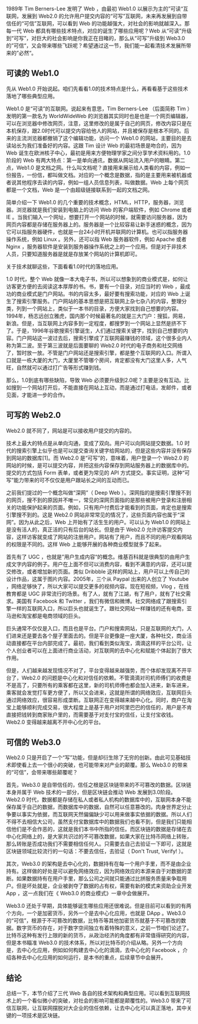 1989年 Tim Berners-Lee 发明了 Web ，由最初 Web1.0 以展示为主的”可读“互联网，发展到 Web2.0 的允许用户提交内容的“可写”互联网，未来再发展到自带信任的“可信”互联网，可以看到 Web 的功能越强大，对社会的影响就越深入。那每一代 Web 都具有哪些技术特点，对应的诞生了哪些应用呢？Web 从“可读”升级到“可写”，对巨大的社会影响是你我正在目睹的，那么从“可写”升级到 Web3.0 的”可信“，又会带来哪些飞跃呢？希望通过这一节，我们能一起看清技术发展所带来的”必然“。

## 可读的 Web1.0

先从 Web1.0 开始说起。咱们先看看1.0的技术特点是什么，再看看基于这些技术落地了哪些典型应用。

Web1.0 是“可读”的互联网。说起来有意思，Tim Berners-Lee （后面简称 Tim ）发明的第一款名为 WorldWideWeb 的浏览器其实同时也是也是一个网页编辑器，可以在浏览器中修改网页，注意，这里修改的是属于自己的网页，修改内容只是在本机保存，跟2.0时代可以提交内容给他人的网站，并且被保存是根本不同的。后来的主流浏览器都撤销了这个编辑功能，访问一个 Web1.0 的网站，主要目的是去读站长为我们准备好的内容。这跟 Tim 设计 Web 的最初场景是吻合的，因为 Web 诞生在欧洲核子中心，最初是用来方便物理学家之间分享学术资料用的。1.0 阶段的 Web 有两大特点：第一是单向通讯，数据从网站流入用户的眼睛。第二点，Web1.0 是文档之网。什么叫文档呢？直接用来展示给人类看的内容，例如一份报告，一份信，都叫做文档。对应的一个概念是数据，指的是主要用来被机器或者说其他程序去读的内容，例如一组人员信息列表，叫做数据。Web 上每个网页都是一个文档，Web 是一个由超级链接联系到一起的文档之网。

简单介绍一下 Web1.0 的几个重要的技术概念，HTML，HTTP，服务器，浏览器。浏览器就是我们安装到电脑上的访问 Web 的客户端软件，例如 Chrome 或者 IE 。当我们输入一个网址，想要打开一个网站的时候，就需要访问服务器，因为网页内容都是存储在服务器上的。服务器是一个比较容易让新手迷惑的概念，因为它可以指服务器硬件，也就是一台24小时开机并联网的计算机。也可以指服务器操作系统，例如 Linux 。另外，还可以指 Web 服务器软件，例如 Apache 或者 Nginx ，服务器软件是安装到服务器操作系统之上的一个应用。但是对于非技术人员，只要知道服务器是就是存放某个网站的计算机即可。

关于技术就聊这些，下面看看1.0时代的落地应用。

1.0 时代，整个 Web 就像一本大电子书，所以可以想象到的商业模式是，如何让访客更方便的去阅读这本厚厚的书。书，要有一个目录，对应当时的 Web ，最成功的商业模式是门户网站。书的内容太多，最好要有搜索功能，对应的 Web 上诞生了搜索引擎服务。门户网站的基本思想是把互联网上杂七杂八的内容，整理分类，列到一个网站上，类似于一本书的目录，方便大家找到自己想要的内容。1994年，杨志远创立雅虎，国内那个时候最著名的就是三大门户：搜狐，网易，新浪。但是，当互联网上内容多到一定程度，都搜罗到一个网站上显然是挤不下了。于是，1996年谷歌搜索引擎诞生，人们通过搜索关键字，找到自己想要的内容。门户网站这一波过去后，搜索引擎成了互联网最赚钱的领域，这个很多业内人称为第二波。至于第三波就是后面要聊的 Web2.0 时代的电子商务和社交网络了，暂时放一放。不管是门户网站还是搜索引擎，都是整个互联网的入口。所谓入口就是一栋大厦的大门，大厦里不管哪个房间，肯定都没有大门这里人多，人气旺，自然就可以通过打广告等形式赚到钱。

那么，1.0到底有哪些缺陷，导致 Web 必须要升级到2.0呢？主要是没有互动。比如搜到一个网站打开后，不能直接在网站上互动，而是通过打电话，发邮件，或者见面，才能进一步的合作。

## 可写的 Web2.0

Web2.0 就不同了，网站是可以接收用户提交的内容的。

技术上最大的特点是从单向沟通，变成了双向。用户可以向网站提交数据。1.0 时代的搜索引擎上似乎也是可以提交查询关键字给网站的，但是这些内容并没有保存到网站的数据库[1]。而 Web2.0 是“可写”的，意味着，用户登录一个 Web2.0 的网站的时候，是可以提交内容，并把这些内容保存到网站服务器上的数据库中的。提交的方式包括 Form 表单，或者更为常见的 API 方式提交。事实证明，这种“可写”能力带来的可不仅仅是用户跟站长之间的互动而已。

之前我们提过的一个概念叫做“深网”（ Deep Web ）。深网指的是搜索引擎搜不到的网页，搜不到的原因并不唯一，常见的深网页面指的是那些被用户登录和注册相关的功能保护起来的页面。例如，只有用户付费后才能看到的页面，肯定也是搜索引擎搜不到的。这是 Web2.0 网站非常常见的情况了，这些页面内容也属于“深网”。因为从此之后，Web 上开始有了活生生的用户。可以认为 Web1.0 的网站上是没有活人的，真正活的只有后台的站长。但是由于 Web2.0 允许访客提交内容，这样访客就变成了网站的注册用户。网站有了用户，而且不同的用户观看网站的权限是不同的。这样 Web 上能够开展的各种商业模型就多了起来。

首先有了 UGC ，也就是”用户生成内容“的概念。维基百科就是很典型的由用户生成文字内容的例子。用户在上面不但可以消费内容，看到不满意的内容，还可以提交修改，或者增加新的页面。类似 Dribbble 这样的网站上，用户可以上传自己的设计作品，这属于图片内容。2005年，三个从 Paypal 出来的人创立了 Youtube ，网络足够快了，所以大家可以提交更多的视频内容。现在短视频，Vlog ，在线教育都是 UGC 非常流行的场景。有了人，就有了江湖，有了用户，就有了社交需求。美国有 Facebook 和 Twitter ，我们有微信和微博。社交网络成了跟搜索引擎一样的互联网入口，所以巨头也就诞生了。跟社交网站一样赚钱的还有电商，亚马逊和淘宝都是电商领域的巨头。

巨头通常不仅仅是入口，而且也是平台。门户和搜索网站，只是互联网的大门，人们进来还是要去各个屋子里面去的。但是平台更像是一座大厦，各种社交，商业活动直接都在平台内部完成了。最初，我们看到类似淘宝，滴滴这样的平台公司，让个人创业者可以在上面进行商业活动，对互联网的去中心化和赋能个体起到了很大作用。

但是，人们越来越发现情况不对了，平台变得越来越强势，而个体却发现离不开平台了，Web2.0 的问题是中心化和对信任的依赖。不管滴滴对司机师傅们的收费是不是高了，只要所有的乘客都在这里，新的司机师傅也都会加入进来，新车进来，乘客就会发觉打车更方便了，所以又会进来，这就是所谓的网络效应，互联网巨头通过网络效应，很容易形成垄断。互联网正在变得越来越中心化。同时，商户在淘宝上能够顺利完成交易，很大程度上是基于用户对阿里巴巴的信任的，用户是不肯直接把钱转到商家账户里的，而需要基于对支付宝的信任，让支付宝收钱。Web2.0 变得越来越离不开中心化的平台。

## 可信的 Web3.0

Web2.0 只是开启了一个“写”功能，但是却衍生除了无穷的创新。由此可见基础技术即使看上去一个很小的突破，也可能带来对产业的颠覆。那么 Web3.0 的带来的“可信”，会带来哪些颠覆呢？

首先，Web3.0 是自带信任的，信任之根是区块链带来的不可篡改的数据。区块链本身并属于 Web 技术的一部分，但是区块链会推动 Web 发展到3.0阶段。Web2.0 时代，数据都是存储在私人或者私人机构的数据库中的，互联网本身不能保存属于自己的数据，而数据库中的数据，自然可以任意篡改的。肉身世界定分止争要以事实为依据，而互联网天然偏偏缺少可以用来做事实依据的数据。所以人们不得不去相信大公司，虽然支付宝数据库中的数据我们也看不到，但是我们只能相信他们是不会作恶的，这就是我们本书中所指的信任。而区块链的数据是存储在去中心化网络上的，是大家共识过的不可篡改数据，如果大家在比特币网络上转账，那么转账是否成功我们不需要相信任何人。只需要去自己去验证一下即可，这就是区块链领域比较流行的一句话：不要去信任，去验证（ Don't Trust, Verify! ）。

其次，Web3.0 的架构是去中心化的，数据持有在每一个用户手里，而不是由企业持有。这样做的好处是可以避免网络效应，因为网络效应的本源来自于对数据的垄断。如果数据持有在用户手里，那么公司之间就只能通过比拼服务质量来争取用户。但是坏处就是，企业被剥夺了数据的占有权，需要有新的模式来资助企业开发 App ，这一点我们在《 Web3.0 的商业模式》一章中会做展开。

Web3.0 还处于早期，具体能够诞生哪些应用还很难说。但是目前可以看到的有两个方向，一个是加密货币，另外一个是去中心化应用，也就是 DApp 。Web3.0 的“可信”，根源于不可篡改的数据，比特币等其他加密货币就基于不可篡改的数据。数字货币的存在，对于数字空间独立有着特殊的意义，之前一节咱们论述了。比特币这种有发行上限的新的货币，从政治经济的角度都有非常值得研究的内容，但是本书瞄准 Web3.0 的技术体系，所以对比特币的介绍从略。另外一个方向是，去中心化应用，例如如何构建去中心化的滴滴，去中心化的 Facebook ，介绍各种去中心化应用的如何运行，是本书的重点，后续章节中会展开。

## 结论

总结一下，本节介绍了三代 Web 各自的技术架构和典型应用。可以看到互联网技术上的一个看似微小的突破，对社会的影响可能都是颠覆性的。Web3.0 带来了可信互联网，让互联网摆脱对大企业的信任依赖，让去中心化可以真正落地，其中关键的一项技术是区块链。
